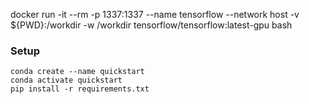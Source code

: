 docker run -it --rm -p 1337:1337 --name tensorflow --network host -v ${PWD}:/workdir -w /workdir tensorflow/tensorflow:latest-gpu bash

### Setup

````
conda create --name quickstart
conda activate quickstart
pip install -r requirements.txt
````

